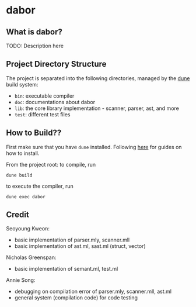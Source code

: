 # dabor

## What is dabor?
TODO: Description here
## Project Directory Structure
The project is separated into the following directories, managed by the [dune](https://dune.build/) build system:

- `bin`: executable compiler
- `doc`: documentations about dabor
- `lib`: the core library implementation - scanner, parser, ast, and more
- `test`: different test files

## How to Build??
First make sure that you have `dune` installed. Following [here](https://dune.readthedocs.io/en/stable/quick-start.html#install-dune) for guides on how to install.

From the project root:
 to compile, run
```
dune build
```

to execute the compiler, run
```
dune exec dabor
```

## Credit
Seoyoung Kweon:
- basic implementation of parser.mly, scanner.mll
- basic implementation of ast.ml, sast.ml (struct, vector)

Nicholas Greenspan:
- basic implementation of semant.ml, test.ml

Annie Song:
- debugging on compilation error of parser.mly, scanner.mll, ast.ml
- general system (compilation code) for code testing
